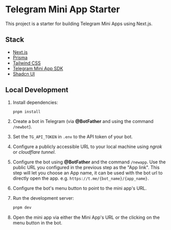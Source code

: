 # Telegram Mini App Starter

This project is a starter for building Telegram Mini Apps using Next.js.

## Stack

- [Next.js](https://nextjs.org)
- [Prisma](https://prisma.io)
- [Tailwind CSS](https://tailwindcss.com)
- [Telegram Mini App SDK](https://docs.telegram-mini-apps.com/)
- [Shadcn UI](https://ui.shadcn.com/)

## Local Development

1. Install dependencies:

   ```bash
   pnpm install
   ```
2. Create a bot in Telegram (via **@BotFather** and using the command `/newbot`).

3. Set the `TG_API_TOKEN` in `.env` to the API token of your bot.

4. Configure a publicly accessible URL to your local machine using *ngrok* or *cloudflare tunnel*.

5. Configure the bot using **@BotFather** and the command `/newapp`. Use the public URL you configured in the previous step as the "App link". This step will let you choose an App name, it can be used with the bot url to directly open the app. e.g. `https://t.me/{bot_name}/{app_name}`.

6. Configure the bot's menu button to point to the mini app's URL.

7. Run the development server:

   ```bash
   pnpm dev
   ```

8. Open the mini app via either the Mini App's URL or the clicking on the menu button in the bot.
